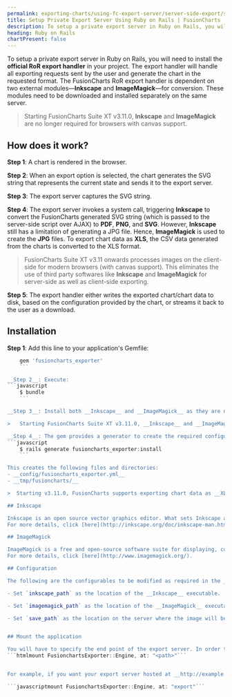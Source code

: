 ```yaml
---
permalink: exporting-charts/using-fc-export-server/server-side-export/setup-private-export-server-ruby-on-rails.html
title: Setup Private Export Server Using Ruby on Rails | FusionCharts
description: To setup a private export server in Ruby on Rails, you will need to install the official RoR export handler in your project.
heading: Ruby on Rails
chartPresent: false
---
```


To setup a private export server in Ruby on Rails, you will need to install the __official RoR export handler__ in your project. The export handler will handle all exporting requests sent by the user and generate the chart in the requested format. The FusionCharts RoR export handler is dependent on two external modules—__Inkscape__ and __ImageMagick__—for conversion. These modules need to be downloaded and installed separately on the same server.

>  Starting FusionCharts Suite XT v3.11.0, __Inkscape__ and __ImageMagick__ are no longer required for browsers with canvas support. </p>

## How does it work?

__Step 1__: A chart is rendered in the browser.

__Step 2__: When an export option is selected, the chart generates the SVG string that represents the current state and sends it to the export server.

__Step 3__: The export server captures the SVG string.

__Step 4__: The export server invokes a system call, triggering __Inkscape__ to convert the FusionCharts generated SVG string (which is passed to the server-side script over AJAX) to __PDF__, __PNG__, and __SVG__. However, __Inkscape__ still has a limitation of generating a JPG file. Hence, __ImageMagick__ is used to create the __JPG__ files. To export chart data as __XLS__, the CSV data generated from the charts is converted to the XLS format.

>  FusionCharts Suite XT v3.11 onwards processes images on the client-side for modern browsers (with canvas support). This eliminates the use of third party softwares like __Inkscape__ and __ImageMagick__ for server-side as well as client-side exporting. </p>

__Step 5__: The export handler either writes the exported chart/chart data to disk, based on the configuration provided by  the chart, or streams it back to the user as a download.

## Installation

__Step 1__: Add this line to your application's Gemfile: <br/>

```javascript
    gem 'fusioncharts_exporter'
    ```

__Step 2__: Execute:
```javascript
    $ bundle
    ```

__Step 3__: Install both __Inkscape__ and __ImageMagick__ as they are necessary dependencies for the RoR export handler to work.

>   Starting FusionCharts Suite XT v3.11.0, __Inkscape__ and __ImageMagick__ are no longer required for browsers with canvas support. In that case, this step can be skipped. </p>

__Step 4__: The gem provides a generator to create the required configuration files and directories. Run the following command: <br/>
```javascript
    $ rails generate fusioncharts_exporter:install
    ```

This creates the following files and directories:
- __config/fusioncharts_exporter.yml__
- __tmp/fusioncharts/__

>  Starting v3.11.0, FusionCharts supports exporting chart data as __XLS__. To export chart data in the XLS format, using server-side exporting, it is mandatory that the exporting server has the latest code, which is available in the FusionCharts package. Alternatively the FusionCharts export link, __export.api3.fusioncharts.com__, can also be used.  </p>

## Inkscape

Inkscape is an open source vector graphics editor. What sets Inkscape apart is its use of Scalable Vector Graphics (SVG), an open XML-based W3C standard, as the native format. Inkscape has a powerful command line interface and can be used in scripts for a variety of tasks, such as exporting and format conversions. 
For more details, click [here](http://inkscape.org/doc/inkscape-man.html).

## ImageMagick

ImageMagick is a free and open-source software suite for displaying, converting, and editing raster image and vector image files. The software mainly consists of a number of command-line interface utilities for manipulating images.
For more details, click [here](http://www.imagemagick.org/).

## Configuration

The following are the configurables to be modified as required in the __config/fusioncharts_exporter.yml__:<br/>

- Set `inkscape_path` as the location of the __Inkscape__ executable.

- Set `imagemagick_path` as the location of the __ImageMagick__ executable.

- Set `save_path` as the location on the server where the image will be saved.


## Mount the application

You will have to specify the end point of the export server. In order to do this, you will have to mount the export handler to your rails application. Add the following lines in __config/routes.rb__: <br/>
```htmlmount FusionchartsExporter::Engine, at: "<path>"```


For example, if you want your export server hosted at __http://example.com/export__, then add the following lines:

```javascriptmount FusionchartsExporter::Engine, at: "export"```